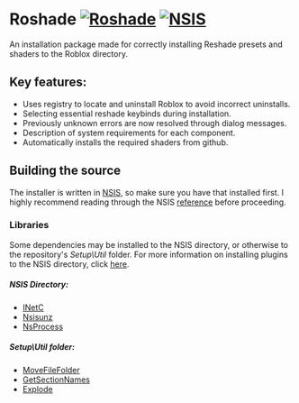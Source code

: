 # Roshade [![Roshade](https://badgen.net/badge/visit/Roshade.com/orange)](https://Roshade.com/) [![NSIS](https://badgen.net/badge/NSIS/3.06.1/cyan)](https://nsis.sourceforge.io/Download)

An installation package made for correctly installing Reshade presets and shaders to the Roblox directory.

## Key features:
- Uses registry to locate and uninstall Roblox to avoid incorrect uninstalls.
- Selecting essential reshade keybinds during installation.
- Previously unknown errors are now resolved through dialog messages.
- Description of system requirements for each component.
- Automatically installs the required shaders from github.

## Building the source
The installer is written in [NSIS](https://nsis.sourceforge.io/Download "Download NSIS"), so make sure you have that installed first. I highly recommend reading through the NSIS [reference](https://nsis.sourceforge.io/Docs/Contents.html) before proceeding.
### Libraries

Some dependencies may be installed to the NSIS directory, or otherwise to the repository's *Setup\Util* folder. For more information on installing plugins to the NSIS directory, click [here](https://nsis.sourceforge.io/How_can_I_install_a_plugin).
##### NSIS Directory:
- [INetC](https://github.com/DigitalMediaServer/NSIS-INetC-plugin)
- [Nsisunz](https://github.com/past-due/nsisunz)
- [NsProcess](https://nsis.sourceforge.io/mediawiki/index.php?title=NsProcess_plugin&oldid=24277)
##### Setup\Util folder:
- [MoveFileFolder](https://nsis.sourceforge.io/MoveFileFolder)
- [GetSectionNames](https://nsis.sourceforge.io/Get_all_section_names_of_INI_file)
- [Explode](https://nsis.sourceforge.io/Explode)